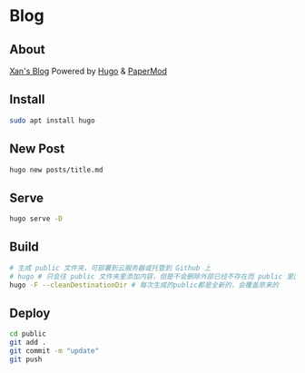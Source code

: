 # Blog

## About

[Xan's Blog](https://xancoding.cn) Powered by [Hugo](https://gohugo.io/) & [PaperMod](https://github.com/adityatelange/hugo-PaperMod/)

## Install

```bash
sudo apt install hugo
```

## New Post

```bash
hugo new posts/title.md
```

## Serve

```bash
hugo serve -D
```

## Build

```bash 
# 生成 public 文件夹，可部署到云服务器或托管到 Github 上
# hugo # 只会往 public 文件夹里添加内容，但是不会删除外部已经不存在而 public 里面还存在的文件
hugo -F --cleanDestinationDir # 每次生成的public都是全新的，会覆盖原来的 
```

## Deploy

```bash
cd public
git add .
git commit -m "update"
git push
```
